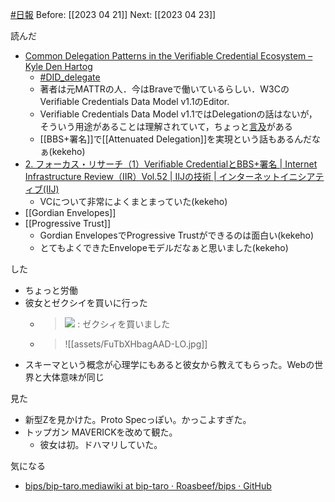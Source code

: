 [#日報](日報/日報.md)
Before: [[2023 04 21]]
Next: [[2023 04 23]]

読んだ
- [Common Delegation Patterns in the Verifiable Credential Ecosystem – Kyle Den Hartog](https://kyledenhartog.com/delegation-in-verifiable-credentials/)
	- [#DID_delegate](DID_delegate)
	- 著者は元MATTRの人．今はBraveで働いているらしい．W3CのVerifiable Credentials Data Model v1.1のEditor.
	- Verifiable Credentials Data Model v1.1ではDelegationの話はないが，そういう用途があることは理解されていて，ちょっと[言及](https://www.w3.org/TR/vc-data-model/#issuer-authorizes-holder)がある
	- [[BBS+署名]]で[[Attenuated Delegation]]を実現という話もあるんだなぁ(kekeho)
- [2. フォーカス・リサーチ（1）Verifiable CredentialとBBS+署名 | Internet Infrastructure Review（IIR）Vol.52 | IIJの技術 | インターネットイニシアティブ(IIJ)](https://www.iij.ad.jp/dev/report/iir/052/02.html)
	- VCについて非常によくまとまっていた(kekeho)
- [[Gordian Envelopes]]
- [[Progressive Trust]]
	- Gordian EnvelopesでProgressive Trustができるのは面白い(kekeho)
	- とてもよくできたEnvelopeモデルだなぁと思いました(kekeho)

した
- ちょっと労働
- 彼女とゼクシイを買いに行った
	- > ![](https://twitter.com/k3k3h0/status/1649684594093080578?s=20)
: ゼクシィを買いました
	- > ![[assets/FuTbXHbagAAD-LO.jpg]]
- スキーマという概念が心理学にもあると彼女から教えてもらった。Webの世界と大体意味が同じ

見た
- 新型Zを見かけた。Proto Specっぽい。かっこよすぎた。
- トップガン MAVERICKを改めて観た。
	- 彼女は初。ドハマリしていた。

気になる
- [bips/bip-taro.mediawiki at bip-taro · Roasbeef/bips · GitHub](https://github.com/Roasbeef/bips/blob/bip-taro/bip-taro.mediawiki)


